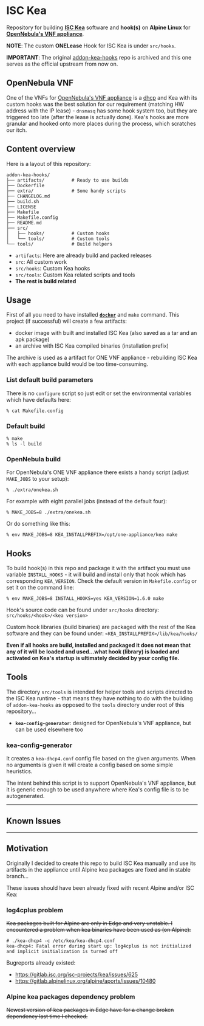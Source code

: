 # ISC Kea

Repository for building **[ISC Kea](https://www.isc.org/kea/)** software and **hook(s)** on **Alpine Linux** for **[OpenNebula's VNF appliance](https://docs.opennebula.io/appliances/service/vnf.html)**.

**NOTE**: The custom **ONELease** Hook for ISC Kea is under `src/hooks`.

**IMPORTANT**: The original [addon-kea-hooks](https://github.com/ospalax/addon-kea-hooks) repo is archived and this one serves as the official upstream from now on.

## OpenNebula VNF

One of the VNFs for [OpenNebula's VNF appliance](https://docs.opennebula.io/appliances/service/vnf.html) is a [dhcp](https://docs.opennebula.io/appliances/service/vnf.html#function-dhcp4) and Kea with its custom hooks was the best solution for our requirement (matching HW address with the IP lease) - `dnsmasq` has some hook system too, but they are triggered too late (after the lease is actually done). Kea's hooks are more granular and hooked onto more places during the process, which scratches our itch.

## Content overview

Here is a layout of this repository:

```
addon-kea-hooks/
├── artifacts/          # Ready to use builds
├── Dockerfile
├── extra/              # Some handy scripts
├── CHANGELOG.md
├── build.sh
├── LICENSE
├── Makefile
├── Makefile.config
├── README.md
├── src/
│   ├── hooks/          # Custom hooks
│   └── tools/          # Custom tools
└── tools/              # Build helpers
```

* `artifacts`: Here are already build and packed releases
* `src`: All custom work
* `src/hooks`: Custom Kea hooks
* `src/tools`: Custom Kea related scripts and tools
* **The rest is build related**

## Usage

First of all you need to have installed [**`docker`**](https://www.docker.com/) and `make` command. This project (if successful) will create a few artifacts:

- docker image with built and installed ISC Kea (also saved as a tar and an apk package)
- an archive with ISC Kea compiled binaries (installation prefix)

The archive is used as a artifact for ONE VNF appliance - rebuilding ISC Kea with each appliance build would be too time-consuming.

### List default build parameters

There is no `configure` script so just edit or set the environmental variables which have defaults here:

```
% cat Makefile.config
```

### Default build

```
% make
% ls -l build
```

### OpenNebula build

For OpenNebula's ONE VNF appliance there exists a handy script (adjust `MAKE_JOBS` to your setup):

```
% ./extra/onekea.sh
```

For example with eight parallel jobs (instead of the default four):

```
% MAKE_JOBS=8 ./extra/onekea.sh
```

Or do something like this:

```
% env MAKE_JOBS=8 KEA_INSTALLPREFIX=/opt/one-appliance/kea make
```

## Hooks

To build hook(s) in this repo and package it with the artifact you must use variable `INSTALL_HOOKS` - it will build and install only that hook which has corresponding `KEA_VERSION`. Check the default version in `Makefile.config` or set it on the command line:

```
% env MAKE_JOBS=8 INSTALL_HOOKS=yes KEA_VERSION=1.6.0 make
```

Hook's source code can be found under `src/hooks` directory: `src/hooks/<hook>/<kea version>`

Custom hook libraries (build binaries) are packaged with the rest of the Kea software and they can be found under: `<KEA_INSTALLPREFIX>/lib/kea/hooks/`

**Even if all hooks are build, installed and packaged it does not mean that any of it will be loaded and used...what hook (library) is loaded and activated on Kea's startup is ultimately decided by your config file.**

## Tools

The directory `src/tools` is intended for helper tools and scripts directed to the ISC Kea runtime - that means they have nothing to do with the building of `addon-kea-hooks` as opposed to the `tools` directory under root of this repository...

- **`kea-config-generator`**: designed for OpenNebula's VNF appliance, but can be used elsewhere too

### kea-config-generator

It creates a `kea-dhcp4.conf` config file based on the given arguments. When no arguments is given it will create a config based on some simple heuristics.

The intent behind this script is to support OpenNebula's VNF appliance, but it is generic enough to be used anywhere where Kea's config file is to be autogenerated.

---

## Known Issues

---

## Motivation

Originally I decided to create this repo to build ISC Kea manually and use its artifacts in the appliance until Alpine kea packages are fixed and in stable branch...

These issues should have been already fixed with recent Alpine and/or ISC Kea:

### log4cplus problem

~~Kea packages built for Alpine are only in Edge and very unstable. I encountered a problem when kea binaries have been used as (on Alpine):~~

```
# ./kea-dhcp4 -c /etc/kea/kea-dhcp4.conf
kea-dhcp4: Fatal error during start up: log4cplus is not initialized and implicit initialization is turned off
```

Bugreports already existed:

- https://gitlab.isc.org/isc-projects/kea/issues/625
- https://gitlab.alpinelinux.org/alpine/aports/issues/10480

### Alpine kea packages dependency problem

~~Newest version of kea packages in Edge have for a change broken dependency last time I checked.~~

